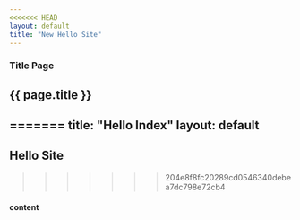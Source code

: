 ```yaml
---
<<<<<<< HEAD
layout: default
title: "New Hello Site"
---
```

### Title Page ###

## {{ page.title }} ##

=======
title: "Hello Index"
layout: default
---
## Hello Site ##
>>>>>>> 204e8f8fc20289cd0546340debea7dc798e72cb4
#### content ####
